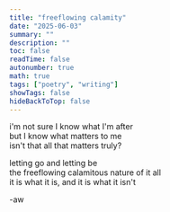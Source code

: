```yaml
---
title: "freeflowing calamity"
date: "2025-06-03"
summary: ""
description: ""
toc: false
readTime: false
autonumber: true
math: true
tags: ["poetry", "writing"]
showTags: false
hideBackToTop: false
---
```


i'm not sure I know what I'm after  
but I know what matters to me  
isn't that all that matters truly?  
  
letting go and letting be  
the freeflowing calamitous nature of it all  
it is what it is, and it is what it isn't     

-aw